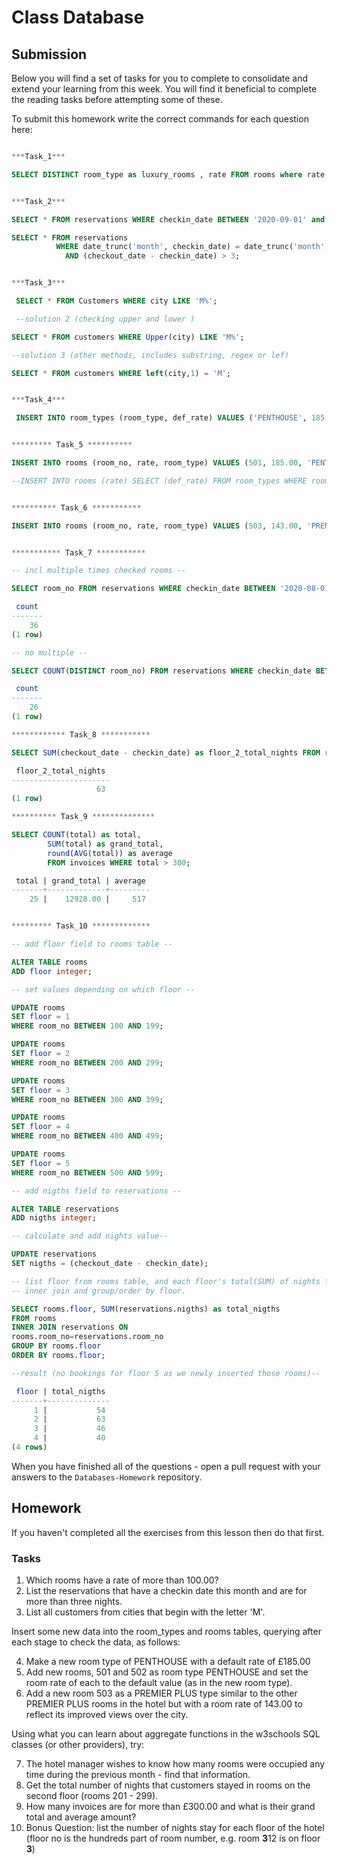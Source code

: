 # Class Database

## Submission

Below you will find a set of tasks for you to complete to consolidate and extend your learning from this week. You will find it beneficial to complete the reading tasks before attempting some of these.

To submit this homework write the correct commands for each question here:

```sql

***Task_1***

SELECT DISTINCT room_type as luxury_rooms , rate FROM rooms where rate > 100.00;


***Task_2***

SELECT * FROM reservations WHERE checkin_date BETWEEN '2020-09-01' and '2020-09-30' AND checkout_date - checkin_date > 3;

SELECT * FROM reservations
          WHERE date_trunc('month', checkin_date) = date_trunc('month', current_date)
            AND (checkout_date - checkin_date) > 3;


***Task_3***

 SELECT * FROM Customers WHERE city LIKE 'M%';

 --solution 2 (checking upper and lower )

SELECT * FROM customers WHERE Upper(city) LIKE 'M%';

--solution 3 (other methods, includes substring, regex or lef)

SELECT * FROM customers WHERE left(city,1) = 'M';


***Task_4***

 INSERT INTO room_types (room_type, def_rate) VALUES ('PENTHOUSE', 185.00);


********* Task_5 **********

INSERT INTO rooms (room_no, rate, room_type) VALUES (501, 185.00, 'PENTHOUSE'), (502, 185.00, 'PENTHOUSE');

--INSERT INTO rooms (rate) SELECT (def_rate) FROM room_types WHERE room_type='PENTHOUSE';


********** Task_6 ***********

INSERT INTO rooms (room_no, rate, room_type) VALUES (503, 143.00, 'PREMIER PLUS');


*********** Task_7 ***********

-- incl multiple times checked rooms --

SELECT room_no FROM reservations WHERE checkin_date BETWEEN '2020-08-01' and '2020-08-31';

 count
-------
    36
(1 row)

-- no multiple --

SELECT COUNT(DISTINCT room_no) FROM reservations WHERE checkin_date BETWEEN '2020-08-01' and '2020-08-31';

 count
-------
    26
(1 row)

************ Task_8 ***********

SELECT SUM(checkout_date - checkin_date) as floor_2_total_nights FROM reservations WHERE room_no BETWEEN 201 AND 299;

 floor_2_total_nights
----------------------
                   63
(1 row)

********** Task_9 **************

SELECT COUNT(total) as total,
        SUM(total) as grand_total,
        round(AVG(total)) as average
        FROM invoices WHERE total > 300;

 total | grand_total | average
-------+-------------+---------
    25 |    12928.00 |     517


********* Task_10 *************

-- add floor field to rooms table --

ALTER TABLE rooms
ADD floor integer;

-- set values depending on which floor --

UPDATE rooms
SET floor = 1
WHERE room_no BETWEEN 100 AND 199;

UPDATE rooms
SET floor = 2
WHERE room_no BETWEEN 200 AND 299;

UPDATE rooms
SET floor = 3
WHERE room_no BETWEEN 300 AND 399;

UPDATE rooms
SET floor = 4
WHERE room_no BETWEEN 400 AND 499;

UPDATE rooms
SET floor = 5
WHERE room_no BETWEEN 500 AND 599;

-- add nigths field to reservations --

ALTER TABLE reservations
ADD nigths integer;

-- calculate and add nights value--

UPDATE reservations
SET nigths = (checkout_date - checkin_date);

-- list floor from rooms table, and each floor's total(SUM) of nights from reservations table, by using
-- inner join and group/order by floor.

SELECT rooms.floor, SUM(reservations.nigths) as total_nigths
FROM rooms
INNER JOIN reservations ON
rooms.room_no=reservations.room_no
GROUP BY rooms.floor
ORDER BY rooms.floor;

--result (no bookings for floor 5 as we newly inserted those rooms)--

 floor | total_nigths
-------+--------------
     1 |           54
     2 |           63
     3 |           46
     4 |           40
(4 rows)


```

When you have finished all of the questions - open a pull request with your answers to the `Databases-Homework` repository.

## Homework

If you haven't completed all the exercises from this lesson then do that first.

### Tasks

1.  Which rooms have a rate of more than 100.00?
2.  List the reservations that have a checkin date this month and are for more than three nights.
3.  List all customers from cities that begin with the letter 'M'.

Insert some new data into the room_types and rooms tables, querying after each stage to check the data, as follows:

4.  Make a new room type of PENTHOUSE with a default rate of £185.00
5.  Add new rooms, 501 and 502 as room type PENTHOUSE and set the room rate of each to the default value (as in the new room type).
6.  Add a new room 503 as a PREMIER PLUS type similar to the other PREMIER PLUS rooms in the hotel but with a room rate of 143.00 to reflect its improved views over the city.

Using what you can learn about aggregate functions in the w3schools SQL classes (or other providers), try:

7.  The hotel manager wishes to know how many rooms were occupied any time during the previous month - find that information.
8.  Get the total number of nights that customers stayed in rooms on the second floor (rooms 201 - 299).
9.  How many invoices are for more than £300.00 and what is their grand total and average amount?
10. Bonus Question: list the number of nights stay for each floor of the hotel (floor no is the hundreds part of room number, e.g. room **3**12 is on floor **3**)

